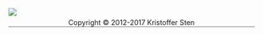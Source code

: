 <div style="border-bottom: 1px solid #666;margin:1%;text-align:center;">
<img src="img/jag.jpg" class="byline-img" style="border-color:black;display:block;margin:auto;margin-bottom:5px;">
Copyright &copy; 2012-2017 Kristoffer Sten
</div>
